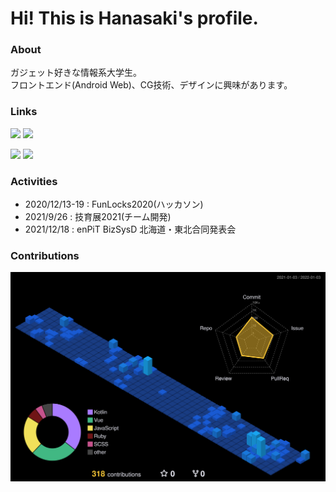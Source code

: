 # Hi! This is Hanasaki's profile.

### About
ガジェット好きな情報系大学生。<br/>
フロントエンド(Android Web)、CG技術、デザインに興味があります。

### Links
[![](https://img.shields.io/badge/dynamic/json.svg?color=%2355C500&label=Qiita&suffix=+items&query=$.items_count&url=https://qiita.com/api/v2/users/yuuhanasaki39&style=popout-square&logo=qiita&logoColor=white)](https://qiita.com/yuuhanasaki39)
[![](https://img.shields.io/badge/Hatena_Blog-3_items+-%23EFF0F2?style=popout-square&logo=hatenabookmark&logoColor=white)](https://hanasakiyuto.hatenablog.com/)

[![](https://img.shields.io/twitter/follow/yuuhanasaki39?color=%234Bf&label=Twitter&style=popout-square&logo=twitter&logoColor=white)](https://twitter.com/yuuhanasaki39) 
[![](https://img.shields.io/github/followers/yuto5176?color=%2384F&label=GitHub&logo=github&style=popout-square)](https://github.com/yuto5176)

### Activities

- 2020/12/13-19 : FunLocks2020(ハッカソン)<br/>
- 2021/9/26 : 技育展2021(チーム開発)<br/>
- 2021/12/18 : enPiT BizSysD 北海道・東北合同発表会


### Contributions
![](./profile-3d-contrib/profile-night-view.svg)
